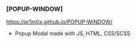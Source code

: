 ### [POPUP-WINDOW]
https://pr1m0x.github.io/POPUP-WINDOW/
- Popup Modal made with JS, HTML, CSS/SCSS
